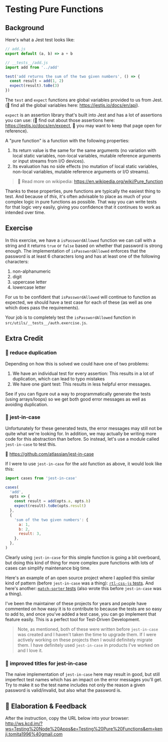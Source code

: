 # Testing Pure Functions

## Background

Here's what a Jest test looks like:

```javascript
// add.js
export default (a, b) => a + b

// __tests__/add.js
import add from '../add'

test('add returns the sum of the two given numbers', () => {
  const result = add(1, 2)
  expect(result).toBe(3)
})
```

The `test` and `expect` functions are global variables provided to us from Jest.
(📜 find all the global variables here: https://jestjs.io/docs/en/api).

`expect` is an assertion library that's built into Jest and has a lot of
assertions you can use: (📜 find out about those assertions here:
https://jestjs.io/docs/en/expect, 🦉 you may want to keep that page open for
reference).

A "pure function" is a function with the following properties:

1. Its return value is the same for the same arguments (no variation with local
   static variables, non-local variables, mutable reference arguments or input
   streams from I/O devices).
2. Its evaluation has no side effects (no mutation of local static variables,
   non-local variables, mutable reference arguments or I/O streams).

> 📜 Read more on wikipedia: https://en.wikipedia.org/wiki/Pure_function

Thanks to these properties, pure functions are typically the easiest thing to
test. And because of _this_, it's often advisable to place as much of your
complex logic in pure functions as possible. That way you can write tests for
that logic very easily, giving you confidence that it continues to work as
intended over time.

## Exercise

In this exercise, we have a `isPasswordAllowed` function we can call with a
string and it returns `true` or `false` based on whether that password is strong
enough. The implementation of `isPasswordAllowed` enforces that the password is
at least 6 characters long and has at least one of the following characters:

1. non-alphanumeric
2. digit
3. uppercase letter
4. lowercase letter

For us to be confident that `isPasswordAllowed` will continue to function as
expected, we should have a test case for each of these (as well as one which
does pass the requirements).

Your job is to completely test the `isPasswordAllowed` function in
`src/utils/__tests__/auth.exercise.js`.

## Extra Credit

### 💯 reduce duplication

Depending on how this is solved we could have one of two problems:

1. We have an individual test for every assertion: This results in a lot of
   duplication, which can lead to typo mistakes
2. We have one giant test: This results in less helpful error messages.

See if you can figure out a way to programmatically generate the tests (using
arrays/loops) so we get both good error messages as well as avoiding
duplication.

### 💯 jest-in-case

Unfortunately for these generated tests, the error messages may still not be
quite what we're looking for. In addition, we may actually be writing more code
for this abstraction than before. So instead, let's use a module called
`jest-in-case` to test this.

📜 https://github.com/atlassian/jest-in-case

If I were to use `jest-in-case` for the `add` function as above, it would look
like this:

```javascript
import cases from 'jest-in-case'

cases(
  'add',
  opts => {
    const result = add(opts.a, opts.b)
    expect(result).toBe(opts.result)
  },
  {
    'sum of the two given numbers': {
      a: 1,
      b: 2,
      result: 3,
    },
  },
)
```

Clearly using `jest-in-case` for this simple function is going a bit overboard,
but doing this kind of thing for more complex pure functions with lots of cases
can simplify maintenance big time.

Here's an example of an open source project where I applied this similar kind of
pattern (before `jest-in-case` was a thing):
[`rtl-css-js` tests](https://github.com/kentcdodds/rtl-css-js/blob/25cb86e411c0c0177307bbf66246740c4d5e5adf/src/__tests__/index.js).
And here's another:
[`match-sorter` tests](https://github.com/kentcdodds/match-sorter/blob/master/src/__tests__/index.js)
(also wrote this before `jest-in-case` was a thing).

I've been the maintainer of these projects for years and people have commented
on how easy it is to contribute to because the tests are so easy to add to, and
once you've added a test case, you can go implement that feature easily. This is
a perfect tool for Test-Driven Development.

> Note, as mentioned, both of these were written before `jest-in-case` was
> created and I haven't taken the time to upgrade them. If I were actively
> working on these projects then I would definitely migrate them. I have
> definitely used `jest-in-case` in products I've worked on and I love it.

### 💯 improved titles for jest-in-case

The naive implementation of `jest-in-case` here may result in good, but still
imperfect test names which has an impact on the error messages you'll get. Try
to make it so the test name includes not only the reason a given password is
valid/invalid, but also what the password is.

## 🦉 Elaboration & Feedback

After the instruction, copy the URL below into your browser:
http://ws.kcd.im/?ws=Testing%20Node%20Apps&e=Testing%20Pure%20Functions&em=kenji.tomita1996%40gmail.com
